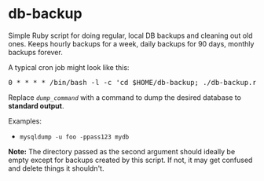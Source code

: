 # db-backup
Simple Ruby script for doing regular, local DB backups and cleaning out old ones. Keeps hourly backups for a week, daily backups for 90 days, monthly backups forever.

A typical cron job might look like this:

<pre>
0 * * * * /bin/bash -l -c 'cd $HOME/db-backup; ./db-backup.rb backups "<i>dump_command</i>" >> backup.log 2>&1'
</pre>

Replace *`dump_command`* with a command to dump the desired database to **standard output**.

Examples:
  * `mysqldump -u foo -ppass123 mydb`

**Note:** The directory passed as the second argument should ideally be empty except for backups created by this script. If not, it may get confused and delete things it shouldn't.

